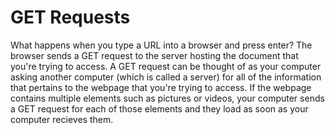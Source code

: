 # GET Requests

What happens when you type a URL into a browser and press enter? The browser sends a GET request to the server hosting the document that you're trying to access. A GET request can be thought of as your computer asking another computer (which is called a server) for all of the information that pertains to the webpage that you're trying to access. If the webpage contains multiple elements such as pictures or videos, your computer sends a GET request for each of those elements and they load as soon as your computer recieves them. 
